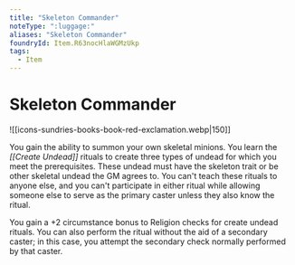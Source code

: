 ```yaml
---
title: "Skeleton Commander"
noteType: ":luggage:"
aliases: "Skeleton Commander"
foundryId: Item.R63nocHlaWGMzUkp
tags:
  - Item
---
```


# Skeleton Commander
![[icons-sundries-books-book-red-exclamation.webp|150]]

You gain the ability to summon your own skeletal minions. You learn the _[[Create Undead]]_ rituals to create three types of undead for which you meet the prerequisites. These undead must have the skeleton trait or be other skeletal undead the GM agrees to. You can't teach these rituals to anyone else, and you can't participate in either ritual while allowing someone else to serve as the primary caster unless they also know the ritual.

You gain a +2 circumstance bonus to Religion checks for create undead rituals. You can also perform the ritual without the aid of a secondary caster; in this case, you attempt the secondary check normally performed by that caster.
